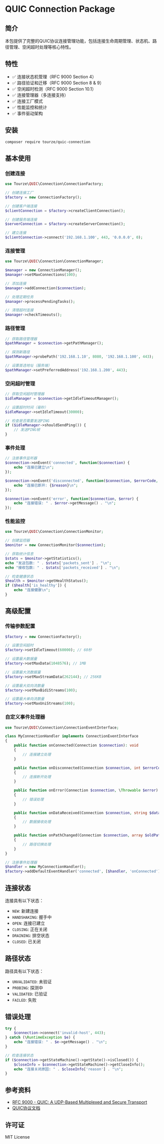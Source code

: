 # QUIC Connection Package

## 简介

本包提供了完整的QUIC协议连接管理功能，包括连接生命周期管理、状态机、路径管理、空闲超时处理等核心特性。

## 特性

- ✅ 连接状态机管理（RFC 9000 Section 4）
- ✅ 路径验证和迁移（RFC 9000 Section 8 & 9）
- ✅ 空闲超时检测（RFC 9000 Section 10.1）
- ✅ 连接管理器（多连接支持）
- ✅ 连接工厂模式
- ✅ 性能监控和统计
- ✅ 事件驱动架构

## 安装

```bash
composer require tourze/quic-connection
```

## 基本使用

### 创建连接

```php
use Tourze\QUIC\Connection\ConnectionFactory;

// 创建连接工厂
$factory = new ConnectionFactory();

// 创建客户端连接
$clientConnection = $factory->createClientConnection();

// 创建服务端连接
$serverConnection = $factory->createServerConnection();

// 建立连接
$clientConnection->connect('192.168.1.100', 443, '0.0.0.0', 0);
```

### 连接管理

```php
use Tourze\QUIC\Connection\ConnectionManager;

$manager = new ConnectionManager();
$manager->setMaxConnections(100);

// 添加连接
$manager->addConnection($connection);

// 处理定期任务
$manager->processPendingTasks();

// 清理超时连接
$manager->checkTimeouts();
```

### 路径管理

```php
// 获取路径管理器
$pathManager = $connection->getPathManager();

// 探测新路径
$pathManager->probePath('192.168.1.10', 8080, '192.168.1.100', 443);

// 设置首选地址（服务端）
$pathManager->setPreferredAddress('192.168.1.200', 443);
```

### 空闲超时管理

```php
// 获取空闲超时管理器
$idleManager = $connection->getIdleTimeoutManager();

// 设置超时时间（毫秒）
$idleManager->setIdleTimeout(30000);

// 检查是否需要发送PING
if ($idleManager->shouldSendPing()) {
    // 发送PING帧
}
```

### 事件处理

```php
// 注册事件监听器
$connection->onEvent('connected', function($connection) {
    echo "连接已建立\n";
});

$connection->onEvent('disconnected', function($connection, $errorCode, $reason) {
    echo "连接已断开: {$reason}\n";
});

$connection->onEvent('error', function($connection, $error) {
    echo "连接错误: " . $error->getMessage() . "\n";
});
```

### 性能监控

```php
use Tourze\QUIC\Connection\ConnectionMonitor;

// 创建监控器
$monitor = new ConnectionMonitor($connection);

// 获取统计信息
$stats = $monitor->getStatistics();
echo "发送包数: " . $stats['packets_sent'] . "\n";
echo "接收包数: " . $stats['packets_received'] . "\n";

// 检查健康状态
$health = $monitor->getHealthStatus();
if ($health['is_healthy']) {
    echo "连接健康\n";
}
```

## 高级配置

### 传输参数配置

```php
$factory = new ConnectionFactory();

// 设置空闲超时
$factory->setIdleTimeout(60000); // 60秒

// 设置最大数据量
$factory->setMaxData(1048576); // 1MB

// 设置最大流数据量
$factory->setMaxStreamData(262144); // 256KB

// 设置最大双向流数量
$factory->setMaxBidiStreams(100);

// 设置最大单向流数量
$factory->setMaxUniStreams(100);
```

### 自定义事件处理器

```php
use Tourze\QUIC\Connection\ConnectionEventInterface;

class MyConnectionHandler implements ConnectionEventInterface
{
    public function onConnected(Connection $connection): void
    {
        // 连接建立处理
    }

    public function onDisconnected(Connection $connection, int $errorCode, string $reason): void
    {
        // 连接断开处理
    }

    public function onError(Connection $connection, \Throwable $error): void
    {
        // 错误处理
    }

    public function onDataReceived(Connection $connection, string $data): void
    {
        // 数据接收处理
    }

    public function onPathChanged(Connection $connection, array $oldPath, array $newPath): void
    {
        // 路径切换处理
    }
}

// 注册事件处理器
$handler = new MyConnectionHandler();
$factory->addDefaultEventHandler('connected', [$handler, 'onConnected']);
```

## 连接状态

连接具有以下状态：

- `NEW`: 新建连接
- `HANDSHAKING`: 握手中
- `OPEN`: 连接已建立
- `CLOSING`: 正在关闭
- `DRAINING`: 排空状态
- `CLOSED`: 已关闭

## 路径状态

路径具有以下状态：

- `UNVALIDATED`: 未验证
- `PROBING`: 探测中
- `VALIDATED`: 已验证
- `FAILED`: 失败

## 错误处理

```php
try {
    $connection->connect('invalid-host', 443);
} catch (\RuntimeException $e) {
    echo "连接错误: " . $e->getMessage() . "\n";
}

// 检查连接状态
if ($connection->getStateMachine()->getState()->isClosed()) {
    $closeInfo = $connection->getStateMachine()->getCloseInfo();
    echo "连接关闭原因: " . $closeInfo['reason'] . "\n";
}
```

## 参考资料

- [RFC 9000 - QUIC: A UDP-Based Multiplexed and Secure Transport](https://tools.ietf.org/html/rfc9000)
- [QUIC协议文档](https://quicwg.org/)

## 许可证

MIT License
